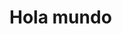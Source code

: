 <!DOCTYPE html>
<html>
  <head>
    <title>Christian Gómez - Programador Web</title>
  </head>
  <body>
    <h1>Hola mundo </h1>
  </body>
</html>
